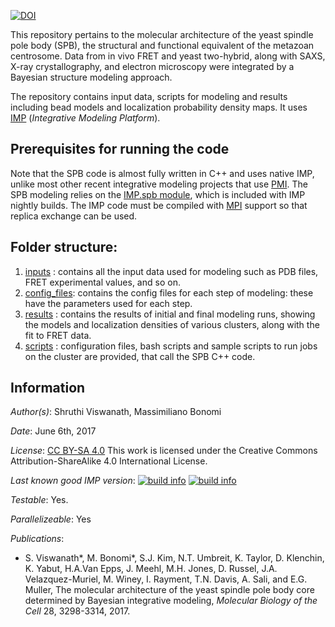 [![DOI](https://zenodo.org/badge/DOI/10.5281/zenodo.838791.svg)](https://doi.org/10.5281/zenodo.838791)

This repository pertains to the molecular architecture of the yeast spindle pole body (SPB), the structural and functional equivalent of the metazoan centrosome. Data from in vivo FRET and yeast two-hybrid, along with SAXS, X-ray crystallography, and electron microscopy were integrated by a Bayesian structure modeling approach.

The repository contains input data, scripts for modeling and results including bead models and localization probability density maps. It uses [IMP](https://integrativemodeling.org) (*Integrative Modeling Platform*).

## Prerequisites for running the code
Note that the SPB code is almost fully written in C++ and uses native IMP, unlike most other recent integrative modeling projects that use [PMI](https://github.com/salilab/pmi). 
The SPB modeling relies on the [IMP.spb module](https://integrativemodeling.org/nightly/doc/ref/namespaceIMP_1_1spb.html),
which is included with IMP nightly builds.
The IMP code must be compiled with [MPI](https://integrativemodeling.org/2.7.0/doc/ref/namespaceIMP_1_1mpi.html)
support so that replica exchange can be used.

## Folder structure:
1) [inputs](inputs/) : contains all the input data used for modeling such as PDB files, FRET experimental values, and so on.
2) [config_files](config_files/): contains the config files for each step of modeling: these have the parameters used for each step.
3) [results](results/) : contains the results of initial and final modeling runs, showing the models and localization densities of various clusters, along with the fit to FRET data. 
4) [scripts](scripts/) : configuration files, bash scripts and sample scripts to run jobs on the cluster are provided, that call the SPB C++ code. 

## Information
_Author(s)_: Shruthi Viswanath, Massimiliano Bonomi

_Date_: June 6th, 2017

_License_: [CC BY-SA 4.0](https://creativecommons.org/licenses/by-sa/4.0/)
This work is licensed under the Creative Commons Attribution-ShareAlike 4.0
International License.

_Last known good IMP version_: [![build info](https://integrativemodeling.org/systems/?sysstat=24&branch=master)](https://integrativemodeling.org/systems/) [![build info](https://integrativemodeling.org/systems/?sysstat=24&branch=develop)](https://integrativemodeling.org/systems/)

_Testable_: Yes.

_Parallelizeable_: Yes

_Publications_:
 - S. Viswanath*, M. Bonomi*, S.J. Kim, N.T. Umbreit, K. Taylor, D. Klenchin, K. Yabut, H.A.Van Epps, J. Meehl, M.H. Jones, D. Russel, J.A. Velazquez-Muriel, M. Winey, I. Rayment, T.N. Davis, A. Sali, and E.G. Muller, The molecular architecture of the yeast spindle pole body core determined by Bayesian integrative modeling, _Molecular Biology of the Cell_ 28, 3298-3314, 2017.
